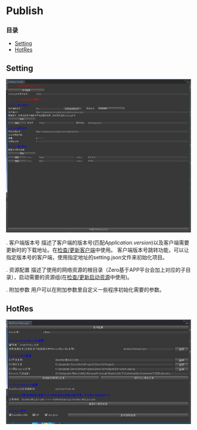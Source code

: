 # Publish

### 目录
- [Setting](#Setting)
- [HotRes](#HotRes)

## Setting

![](Imgs/setting_editor.jpg)

. 客户端版本号
描述了客户端的版本号(匹配*Application.version*)以及客户端需要更新时的下载地址。在[检查/更新客户端](#检查/更新客户端)中使用。
客户端版本号跳转功能，可以让指定版本号的客户端，使用指定地址的setting.json文件来初始化项目。

. 资源配置
描述了使用的网络资源的根目录（Zero基于APP平台会加上对应的子目录），启动需要的资源组(在[检查/更新启动资源](#检查/更新启动资源)中使用)。

. 附加参数
用户可以在附加参数里自定义一些程序初始化需要的参数。

## HotRes

![](Imgs/hot_res_editor.jpg)